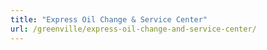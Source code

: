 ```yaml
---
title: "Express Oil Change & Service Center"
url: /greenville/express-oil-change-and-service-center/
---
```

